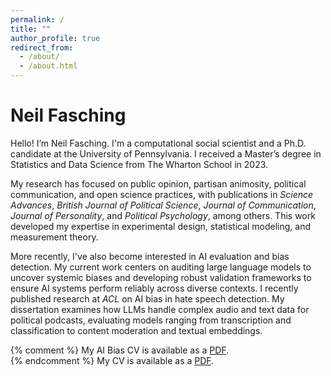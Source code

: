 ```yaml
---
permalink: /
title: ""
author_profile: true
redirect_from: 
  - /about/
  - /about.html
---
```


Neil Fasching
======

Hello! I’m Neil Fasching. I'm a computational social scientist and a Ph.D. candidate at the University of Pennsylvania. I received a Master’s degree in Statistics and Data Science from The Wharton School in 2023.

My research has focused on public opinion, partisan animosity, political communication, and open science practices, with publications in *Science Advances*, *British Journal of Political Science*, *Journal of Communication*, *Journal of Personality*, and *Political Psychology*, among others. This work developed my expertise in experimental design, statistical modeling, and measurement theory.

More recently, I've also become interested in AI evaluation and bias detection. My current work centers on auditing large language models to uncover systemic biases and developing robust validation frameworks to ensure AI systems perform reliably across diverse contexts. I recently published research at *ACL* on AI bias in hate speech detection. My dissertation examines how LLMs handle complex audio and text data for political podcasts, evaluating models ranging from transcription and classification to content moderation and textual embeddings.

{% comment %} 
My AI Bias CV is available as a [PDF](/files/fasching-ai-resume.pdf). <br>
{% endcomment %}
My CV is available as a [PDF](/files/fasching-ds-resume.pdf).

